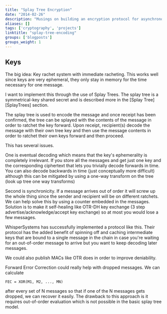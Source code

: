 ```yaml
---
title: "Splay Tree Encryption"
date: "2014-02-26"
description: "Musings on building an encryption protocol for asynchronous messaging using splay trees."
aliases: []
tags: ['cryptography', 'projects']
linktitle: "splay-tree-encoding"
groups: ['blogposts']
groups_weight: 1
---
```


Keys
-----------

The big idea: Key rachet system with immediate racheting. This works well since keys are very ephemeral, they only stay in memory for the time necessary for one message.

I want to implement this through the use of Splay Trees. The splay tree is a symmetrical-key shared secret and is described more in the [Splay Tree][SplayTrees] section.

The splay tree is used to encode the message and once receipt has been confirmed, the tree can be splayed with the contents of the message in order to ratchet the key forward. Upon receipt, recipient(s) decode the message with their own tree key and then use the message contents in order to ratchet their own keys forward and then proceed.

This has several issues.

One is eventual decoding which means that the key's ephemerality is completely irrelevant. If you store all the messages and get just one key and the corresponding ciphertext that lets you trivially decode forwards in time. You can also decode backwards in time (just conceptually more difficult) although this can be mitigated by using a one-way transform on the tree (look up tree one way transforms)

Second is synchronicity. If a message arrives out of order it will screw up the whole thing since the sender and recipient will be on different ratchets. We can help solve this by using a counter embedded in the messages. Solution is to make it self-healing like OTR-DH key exchange (3 step advertise/acknowledge/accept key exchange) so at most you would lose a few messages.

WhisperSystems has successfully implemented a protocol like this. Their protocol has the added benefit of spinning off and caching intermediate keys that are bound to a single message in the chain in case you're waiting for an out-of-order message to arrive but you want to keep decoding later messages.

We could also publish MACs like OTR does in order to improve deniability.

Forward Error Correction could really help with dropped messages. We can calculate

```FEC = XOR(M1, M2, ..., MN)```

after every set of N messages so that if one of the N messages gets dropped, we can recover it easily. The drawback to this approach is it requires out-of-order evaluation which is not possible in the basic splay tree model.
